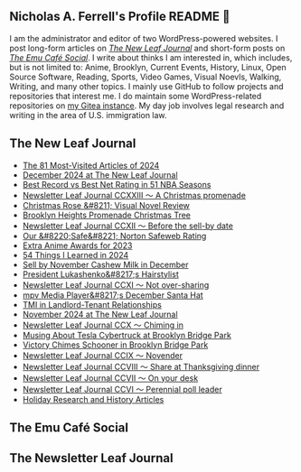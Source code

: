 ## Nicholas A. Ferrell's Profile README 👋

I am the administrator and editor of two WordPress-powered websites. I post long-form articles on [*The New Leaf Journal*](https://thenewleafjournal.com/) and short-form posts on [*The Emu Café Social*](https://social.emucafe.org/). I write about thinks I am interested in, which includes, but is not limited to: Anime, Brooklyn, Current Events, History, Linux, Open Source Software, Reading, Sports, Video Games, Visual Noevls, Walking, Writing, and many other topics. I mainly use GitHub to follow projects and repositories that interest me. I do maintain some WordPress-related repositories on [my Gitea instance](https://giteacoffee.emucafe.org/naferrell). My day job involves legal research and writing in the area of U.S. immigration law.

## The New Leaf Journal
<!-- BLOG-POST-LIST:START -->
- [The 81 Most-Visited Articles of 2024](https://thenewleafjournal.com/01-02-24-the-81-most-visited-articles-of-2024/)
- [December 2024 at The New Leaf Journal](https://thenewleafjournal.com/december-2024-at-the-new-leaf-journal/)
- [Best Record vs Best Net Rating in 51 NBA Seasons](https://thenewleafjournal.com/best-record-vs-best-net-rating-in-51-nba-seasons/)
- [Newsletter Leaf Journal CCXXIII 〜 A Christmas promenade](https://buttondown.com/newsletterleafjournal/archive/213/)
- [Christmas Rose &amp;#8211; Visual Novel Review](https://thenewleafjournal.com/christmas-rose-visual-novel-review/)
- [Brooklyn Heights Promenade Christmas Tree](https://thenewleafjournal.com/brooklyn-heights-promenade-christmas-tree/)
- [Newsletter Leaf Journal CCXII 〜 Before the sell-by date](https://buttondown.com/newsletterleafjournal/archive/212/)
- [Our &amp;#8220;Safe&amp;#8221; Norton Safeweb Rating](https://thenewleafjournal.com/our-safe-norton-safeweb-rating/)
- [Extra Anime Awards for 2023](https://thenewleafjournal.com/extra-anime-awards-for-2023/)
- [54 Things I Learned in 2024](https://thenewleafjournal.com/54-things-i-learned-in-2024/)
- [Sell by November Cashew Milk in December](https://thenewleafjournal.com/sell-by-november-cashew-milk-in-december/)
- [President Lukashenko&amp;#8217;s Hairstylist](https://thenewleafjournal.com/president-lukashenkos-hairstylist/)
- [Newsletter Leaf Journal CCXI 〜 Not over-sharing](https://buttondown.com/newsletterleafjournal/archive/211/)
- [mpv Media Player&amp;#8217;s December Santa Hat](https://thenewleafjournal.com/mpv-media-players-december-santa-hat/)
- [TMI in Landlord-Tenant Relationships](https://thenewleafjournal.com/tmi-in-landlord-tenant-relationships/)
- [November 2024 at The New Leaf Journal](https://thenewleafjournal.com/november-2024-at-the-new-leaf-journal/)
- [Newsletter Leaf Journal CCX 〜 Chiming in](https://buttondown.com/newsletterleafjournal/archive/210/)
- [Musing About Tesla Cybertruck at Brooklyn Bridge Park](https://thenewleafjournal.com/musing-about-tesla-cybertruck-at-brooklyn-bridge-park/)
- [Victory Chimes Schooner in Brooklyn Bridge Park](https://thenewleafjournal.com/victory-chimes-schooner-in-brooklyn-bridge-park/)
- [Newsletter Leaf Journal CCIX 〜 Novender](https://buttondown.com/newsletterleafjournal/archive/209/)
- [Newsletter Leaf Journal CCVIII 〜 Share at Thanksgiving dinner](https://buttondown.com/newsletterleafjournal/archive/208/)
- [Newsletter Leaf Journal CCVII 〜 On your desk](https://buttondown.com/newsletterleafjournal/archive/207/)
- [Newsletter Leaf Journal CCVI 〜 Perennial poll leader](https://buttondown.com/newsletterleafjournal/archive/206/)
- [Holiday Research and History Articles](https://thenewleafjournal.com/collection/holiday-research-and-history-articles/)
<!-- BLOG-POST-LIST:END -->

## The Emu Café Social
<!-- ECS-POST-LIST:START -->
<!-- ECS-POST-LIST:END -->

## The Newsletter Leaf Journal
<!-- NLLJ-POST-LIST:START -->
<!-- NLLJ-POST-LIST:END -->

<!--
**nafnlj/nafnlj** is a ✨ _special_ ✨ repository because its `README.md` (this file) appears on your GitHub profile.

Here are some ideas to get you started:

- 🔭 I’m currently working on ...
- 🌱 I’m currently learning ...
- 👯 I’m looking to collaborate on ...
- 🤔 I’m looking for help with ...
- 💬 Ask me about ...
- 📫 How to reach me: ...
- 😄 Pronouns: ...
- ⚡ Fun fact: ...
-->
